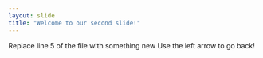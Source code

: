 ```yaml
---
layout: slide
title: "Welcome to our second slide!"
---
```

Replace line 5 of the file with something new
Use the left arrow to go back!